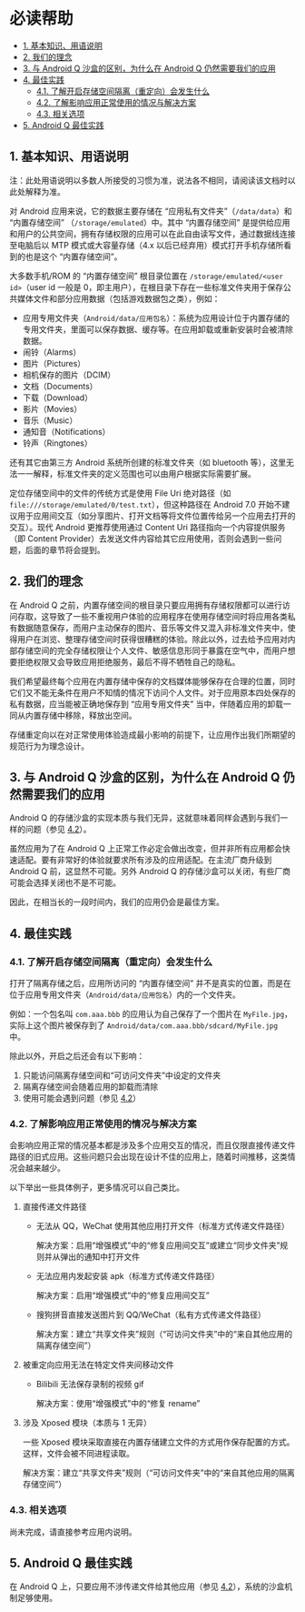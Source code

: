 # 必读帮助

<!-- TOC depthFrom:2 depthTo:4 -->

- [1. 基本知识、用语说明](#1-基本知识用语说明)
- [2. 我们的理念](#2-我们的理念)
- [3. 与 Android Q 沙盒的区别，为什么在 Android Q 仍然需要我们的应用](#3-与-android-q-沙盒的区别为什么在-android-q-仍然需要我们的应用)
- [4. 最佳实践](#4-最佳实践)
    - [4.1. 了解开启存储空间隔离（重定向）会发生什么](#41-了解开启存储空间隔离重定向会发生什么)
    - [4.2. 了解影响应用正常使用的情况与解决方案](#42-了解影响应用正常使用的情况与解决方案)
    - [4.3. 相关选项](#43-相关选项)
- [5. Android Q 最佳实践](#5-android-q-最佳实践)

<!-- /TOC -->

## 1. 基本知识、用语说明

注：此处用语说明以多数人所接受的习惯为准，说法各不相同，请阅读该文档时以此处解释为准。

对 Android 应用来说，它的数据主要存储在 “应用私有文件夹”（`/data/data`）和 “内置存储空间” （`/storage/emulated`）中。其中 “内置存储空间” 是提供给应用和用户的公共空间，拥有存储权限的应用可以在此自由读写文件，通过数据线连接至电脑后以 MTP 模式或大容量存储（4.x 以后已经弃用）模式打开手机存储所看到的也是这个 “内置存储空间”。

大多数手机/ROM 的 “内置存储空间” 根目录位置在 `/storage/emulated/<user id>`（user id 一般是 0，即主用户），在根目录下存在一些标准文件夹用于保存公共媒体文件和部分应用数据（包括游戏数据包之类），例如：

* 应用专用文件夹（`Android/data/应用包名`）：系统为应用设计位于内置存储的专用文件夹，里面可以保存数据、缓存等。在应用卸载或重新安装时会被清除数据。
* 闹铃（Alarms）
* 图片（Pictures）
* 相机保存的图片（DCIM）
* 文档（Documents）
* 下载（Download）
* 影片（Movies）
* 音乐（Music）
* 通知音（Notifications）
* 铃声（Ringtones）

还有其它由第三方 Android 系统所创建的标准文件夹（如 bluetooth 等），这里无法一一解释，标准文件夹的定义范围也可以由用户根据实际需要扩展。

定位存储空间中的文件的传统方式是使用 File Uri 绝对路径（如 `file:///storage/emulated/0/test.txt`），但这种路径在 Android 7.0 开始不建议用于应用间交互（如分享图片、打开文档等将文件位置传给另一个应用去打开的交互）。现代 Android 更推荐使用通过 Content Uri 路径指向一个内容提供服务（即 Content Provider）去发送文件内容给其它应用使用，否则会遇到一些问题，后面的章节将会提到。

## 2. 我们的理念

在 Android Q 之前，内置存储空间的根目录只要应用拥有存储权限都可以进行访问存取，这导致了一些不重视用户体验的应用程序在使用存储空间时将应用各类私有数据随意保存，而用户主动保存的图片、音乐等文件又混入非标准文件夹中，使得用户在浏览、整理存储空间时获得很糟糕的体验。除此以外，过去给予应用对内部存储空间的完全存储权限让个人文件、敏感信息形同于暴露在空气中，而用户想要拒绝权限又会导致应用拒绝服务，最后不得不牺牲自己的隐私。

我们希望最终每个应用在内置存储中保存的文档媒体能够保存在合理的位置，同时它们又不能无条件在用户不知情的情况下访问个人文件。对于应用原本四处保存的私有数据，应当能被正确地保存到 “应用专用文件夹” 当中，伴随着应用的卸载一同从内置存储中移除，释放出空间。

存储重定向以在对正常使用体验造成最小影响的前提下，让应用作出我们所期望的规范行为为理念设计。

## 3. 与 Android Q 沙盒的区别，为什么在 Android Q 仍然需要我们的应用

Android Q 的存储沙盒的实现本质与我们无异，这就意味着同样会遇到与我们一样的问题（参见 [4.2](#42-了解影响应用正常使用的情况与解决方案)）。

虽然应用为了在 Android Q 上正常工作必定会做出改变，但并非所有应用都会快速适配。要有非常好的体验就要求所有涉及的应用适配。在主流厂商升级到 Android Q 前，这显然不可能。另外 Android Q 的存储沙盒可以关闭，有些厂商可能会选择关闭也不是不可能。

因此，在相当长的一段时间内，我们的应用仍会是最佳方案。

## 4. 最佳实践

### 4.1. 了解开启存储空间隔离（重定向）会发生什么

打开了隔离存储之后，应用所访问的 “内置存储空间” 并不是真实的位置，而是在位于应用专用文件夹（`Android/data/应用包名`）内的一个文件夹。

例如：一个包名叫 `com.aaa.bbb` 的应用认为自己保存了一个图片在 `MyFile.jpg`，实际上这个图片被保存到了 `Android/data/com.aaa.bbb/sdcard/MyFile.jpg` 中。

除此以外，开启之后还会有以下影响：
1. 只能访问隔离存储空间和“可访问文件夹”中设定的文件夹
2. 隔离存储空间会随着应用的卸载而清除
3. 使用可能会遇到问题（参见 [4.2](#42-了解影响应用正常使用的情况与解决方案)）

### 4.2. 了解影响应用正常使用的情况与解决方案

会影响应用正常的情况基本都是涉及多个应用交互的情况，而且仅限直接传递文件路径的旧式应用。这些问题只会出现在设计不佳的应用上，随着时间推移，这类情况会越来越少。

以下举出一些具体例子，更多情况可以自己类比。

1. 直接传递文件路径
   
   * 无法从 QQ，WeChat 使用其他应用打开文件（标准方式传递文件路径）

     解决方案：启用“增强模式”中的“修复应用间交互”或建立“同步文件夹”规则并从弹出的通知中打开文件

   * 无法应用内发起安装 apk（标准方式传递文件路径）

     解决方案：启用“增强模式”中的“修复应用间交互”

   * 搜狗拼音直接发送图片到 QQ/WeChat（私有方式传递文件路径）

     解决方案：建立“共享文件夹”规则（“可访问文件夹”中的“来自其他应用的隔离存储空间”）

2. 被重定向应用无法在特定文件夹间移动文件

   * Bilibili 无法保存录制的视频 gif

     解决方案：使用“增强模式”中的“修复 rename”

3. 涉及 Xposed 模块（本质与 1 无异）
   
   一些 Xposed 模块采取直接在内置存储建立文件的方式用作保存配置的方式。这样，文件会被不同进程读取。

   解决方案：建立“共享文件夹”规则（“可访问文件夹”中的“来自其他应用的隔离存储空间”）

### 4.3. 相关选项

尚未完成，请直接参考应用内说明。

## 5. Android Q 最佳实践

在 Android Q 上，只要应用不涉传递文件给其他应用（参见 [4.2](#42-了解影响应用正常使用的情况与解决方案)），系统的沙盒机制足够使用。